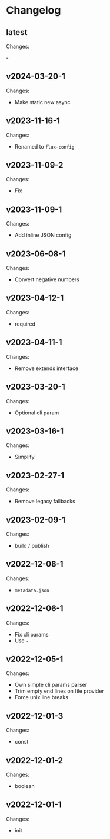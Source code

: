 # Changelog

## latest

Changes:

\-

## v2024-03-20-1

Changes:

- Make static new async

## v2023-11-16-1

Changes:

- Renamed to `flux-config`

## v2023-11-09-2

Changes:

- Fix

## v2023-11-09-1

Changes:

- Add inline JSON config

## v2023-06-08-1

Changes:

- Convert negative numbers

## v2023-04-12-1

Changes:

- required

## v2023-04-11-1

Changes:

- Remove extends interface

## v2023-03-20-1

Changes:

- Optional cli param

## v2023-03-16-1

Changes:

- Simplify

## v2023-02-27-1

Changes:

- Remove legacy fallbacks

## v2023-02-09-1

Changes:

- build / publish

## v2022-12-08-1

Changes:

- `metadata.json`

## v2022-12-06-1

Changes:

- Fix cli params
- Use `-`

## v2022-12-05-1

Changes:

- Own simple cli params parser
- Trim empty end lines on file provider
- Force unix line breaks

## v2022-12-01-3

Changes:

- const

## v2022-12-01-2

Changes:

- boolean

## v2022-12-01-1

Changes:

- init
